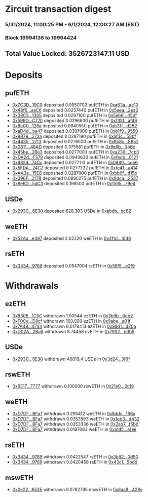 # Zircuit transaction digest
### 5/31/2024, 11:00:25 PM - 6/1/2024, 12:00:27 AM (EST)
### Block 19994136 to 19994424

## Total Value Locked: 3526723147.11 USD

# Deposits
## pufETH
- [0x7C3D...19C0](https://etherscan.io/address/0x7C3Ddac390D24499E6d3f33114b1bDC2d6af19C0) deposited 0.0950700 pufETH in [0xa63a...ae13](https://etherscan.io/tx/0x7C3Ddac390D24499E6d3f33114b1bDC2d6af19C0)
- [0x48f6...aaC6](https://etherscan.io/address/0x48f69924B1eb06EBeFd0D6c750404d5B9d34aaC6) deposited 0.0257440 pufETH in [0x5eea...2ea3](https://etherscan.io/tx/0x48f69924B1eb06EBeFd0D6c750404d5B9d34aaC6)
- [0x38C5...1365](https://etherscan.io/address/0x38C594A738F2609dB2AC0fFAed85674dC6c21365) deposited 0.0297100 pufETH in [0x5eb6...45df](https://etherscan.io/tx/0x38C594A738F2609dB2AC0fFAed85674dC6c21365)
- [0x599D...C770](https://etherscan.io/address/0x599Db722C83B26B82bFDfe56FCE5d8e710B2C770) deposited 0.0296600 pufETH in [0x135f...af49](https://etherscan.io/tx/0x599Db722C83B26B82bFDfe56FCE5d8e710B2C770)
- [0x8eC0...126a](https://etherscan.io/address/0x8eC0E9BbC22D52B2a4e302e8ec4CE0122f26126a) deposited 0.0940550 pufETH in [0xb31f...d282](https://etherscan.io/tx/0x8eC0E9BbC22D52B2a4e302e8ec4CE0122f26126a)
- [0xaD4d...ba47](https://etherscan.io/address/0xaD4d9A0311732442900121b3dFFF4237592fba47) deposited 0.0307000 pufETH in [0xb1f9...9550](https://etherscan.io/tx/0xaD4d9A0311732442900121b3dFFF4237592fba47)
- [0x8B79...272a](https://etherscan.io/address/0x8B79e39DBf55217a69D59CCe25CC664ae7d8272a) deposited 0.0287190 pufETH in [0xaf3c...53bf](https://etherscan.io/tx/0x8B79e39DBf55217a69D59CCe25CC664ae7d8272a)
- [0x4435...27f3](https://etherscan.io/address/0x443529a44952f67FD2B3433C292Eed4F867C27f3) deposited 0.0276500 pufETH in [0x8b8c...8652](https://etherscan.io/tx/0x443529a44952f67FD2B3433C292Eed4F867C27f3)
- [0x0811...48AD](https://etherscan.io/address/0x08118AD682041d91C7115b35eef5200d0A1F48AD) deposited 0.375581 pufETH in [0x9a6b...046d](https://etherscan.io/tx/0x08118AD682041d91C7115b35eef5200d0A1F48AD)
- [0x45be...2Be3](https://etherscan.io/address/0x45be1D2ADeB86b1758295d52DbF5D19F51932Be3) deposited 0.0277000 pufETH in [0xa239...7cb0](https://etherscan.io/tx/0x45be1D2ADeB86b1758295d52DbF5D19F51932Be3)
- [0xDA2d...F379](https://etherscan.io/address/0xDA2d23508e30a426ED4528246C2F8467e1C5F379) deposited 0.0940630 pufETH in [0xfedb...0121](https://etherscan.io/tx/0xDA2d23508e30a426ED4528246C2F8467e1C5F379)
- [0x9824...74Cc](https://etherscan.io/address/0x9824ddb801696280edcd7b3Dc4ba7904a3e274Cc) deposited 0.0277110 pufETH in [0x0880...cce6](https://etherscan.io/tx/0x9824ddb801696280edcd7b3Dc4ba7904a3e274Cc)
- [0x5FDA...24C7](https://etherscan.io/address/0x5FDA8F1169E196EAB29604f7EF14682280F524C7) deposited 0.0277222 pufETH in [0xfe41...a414](https://etherscan.io/tx/0x5FDA8F1169E196EAB29604f7EF14682280F524C7)
- [0xAA3e...15E8](https://etherscan.io/address/0xAA3e2A234E9F8488cE342FAf42FD1F541F7815E8) deposited 0.0287000 pufETH in [0xbb6f...d15b](https://etherscan.io/tx/0xAA3e2A234E9F8488cE342FAf42FD1F541F7815E8)
- [0x396F...217B](https://etherscan.io/address/0x396F0e55fA33513441d556f84a6eA5c6Fd7d217B) deposited 0.0990275 pufETH in [0x8dca...2537](https://etherscan.io/tx/0x396F0e55fA33513441d556f84a6eA5c6Fd7d217B)
- [0x8e6D...5dC3](https://etherscan.io/address/0x8e6Db1ffbb82c1E148DcF8865e8f491816065dC3) deposited 0.198500 pufETH in [0xf595...79e4](https://etherscan.io/tx/0x8e6Db1ffbb82c1E148DcF8865e8f491816065dC3)
## USDe
- [0x293C...6E30](https://etherscan.io/address/0x293C6937D8D82e05B01335F7B33FBA0c8e256E30) deposited 628.303 USDe in [0xabdb...bc82](https://etherscan.io/tx/0x293C6937D8D82e05B01335F7B33FBA0c8e256E30)
## weETH
- [0x52Aa...e497](https://etherscan.io/address/0x52Aa899454998Be5b000Ad077a46Bbe360F4e497) deposited 2.02220 weETH in [0x4f1d...1648](https://etherscan.io/tx/0x52Aa899454998Be5b000Ad077a46Bbe360F4e497)
## rsETH
- [0x3434...9789](https://etherscan.io/address/0x34349c5569e7B846c3558961552D2202760A9789) deposited 0.0547004 rsETH in [0x56f5...e2f9](https://etherscan.io/tx/0x34349c5569e7B846c3558961552D2202760A9789)
# Withdrawals
## ezETH
- [0x8308...1C5C](https://etherscan.io/address/0x83087bB0d018595B903BcE5f957aD861A9F31C5C) withdrawn 1.00544 ezETH in [0x3b9b...0cb2](https://etherscan.io/tx/0x83087bB0d018595B903BcE5f957aD861A9F31C5C)
- [0xF0Ce...D8cf](https://etherscan.io/address/0xF0CeEB8AeA724dacd5ceCDB8e4d4C06F63a7D8cf) withdrawn 100.000 ezETH in [0x9abe...a01f](https://etherscan.io/tx/0xF0CeEB8AeA724dacd5ceCDB8e4d4C06F63a7D8cf)
- [0x7A49...4744](https://etherscan.io/address/0x7A493Be5c2ce014cD049Bf178a1ac0Db1B434744) withdrawn 0.0178413 ezETH in [0x98d1...d20a](https://etherscan.io/tx/0x7A493Be5c2ce014cD049Bf178a1ac0Db1B434744)
- [0xD02A...2Ba6](https://etherscan.io/address/0xD02A28Ea34163BD1023b10081553089840fA2Ba6) withdrawn 8.74458 ezETH in [0x7902...b0b9](https://etherscan.io/tx/0xD02A28Ea34163BD1023b10081553089840fA2Ba6)
## USDe
- [0x293C...6E30](https://etherscan.io/address/0x293C6937D8D82e05B01335F7B33FBA0c8e256E30) withdrawn 40819.4 USDe in [0x3d24...3f9f](https://etherscan.io/tx/0x293C6937D8D82e05B01335F7B33FBA0c8e256E30)
## rswETH
- [0x6E17...7777](https://etherscan.io/address/0x6E17037eaCDAB654406A43219470D4B017777777) withdrawn 0.100000 rswETH in [0x21e0...2c18](https://etherscan.io/tx/0x6E17037eaCDAB654406A43219470D4B017777777)
## weETH
- [0xD7DF...BFa7](https://etherscan.io/address/0xD7DF7E085214743530afF339aFC420c7c720BFa7) withdrawn 0.295412 weETH in [0x8ddc...166a](https://etherscan.io/tx/0xD7DF7E085214743530afF339aFC420c7c720BFa7)
- [0xD7DF...BFa7](https://etherscan.io/address/0xD7DF7E085214743530afF339aFC420c7c720BFa7) withdrawn 0.0353593 weETH in [0x1eb3...d432](https://etherscan.io/tx/0xD7DF7E085214743530afF339aFC420c7c720BFa7)
- [0xD7DF...BFa7](https://etherscan.io/address/0xD7DF7E085214743530afF339aFC420c7c720BFa7) withdrawn 0.0353336 weETH in [0x2ab7...f5bd](https://etherscan.io/tx/0xD7DF7E085214743530afF339aFC420c7c720BFa7)
- [0xD7DF...BFa7](https://etherscan.io/address/0xD7DF7E085214743530afF339aFC420c7c720BFa7) withdrawn 0.0187083 weETH in [0xa1d5...a1ee](https://etherscan.io/tx/0xD7DF7E085214743530afF339aFC420c7c720BFa7)
## rsETH
- [0x3434...9789](https://etherscan.io/address/0x34349c5569e7B846c3558961552D2202760A9789) withdrawn 0.0422547 rsETH in [0x3b82...0d50](https://etherscan.io/tx/0x34349c5569e7B846c3558961552D2202760A9789)
- [0x3434...9789](https://etherscan.io/address/0x34349c5569e7B846c3558961552D2202760A9789) withdrawn 0.0420458 rsETH in [0x43c1...5bdd](https://etherscan.io/tx/0x34349c5569e7B846c3558961552D2202760A9789)
## mswETH
- [0x0e22...653E](https://etherscan.io/address/0x0e22FcF175d2BB61146A3c58D549b1938F91653E) withdrawn 0.0762785 mswETH in [0x8aa8...428e](https://etherscan.io/tx/0x0e22FcF175d2BB61146A3c58D549b1938F91653E)
